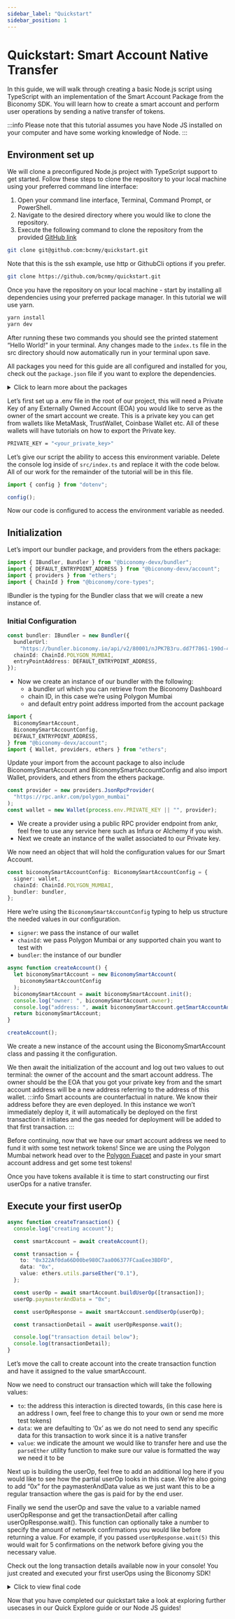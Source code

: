 ```yaml
---
sidebar_label: "Quickstart"
sidebar_position: 1
---
```


# Quickstart: Smart Account Native Transfer

In this guide, we will walk through creating a basic Node.js script using TypeScript with an implementation of the Smart Account Package from the Biconomy SDK. You will learn how to create a smart account and perform user operations by sending a native transfer of tokens.

:::info
Please note that this tutorial assumes you have Node JS installed on your computer and have some working knowledge of Node.
:::

## Environment set up

We will clone a preconfigured Node.js project with TypeScript support to get started. Follow these steps to clone the repository to your local machine using your preferred command line interface:

1. Open your command line interface, Terminal, Command Prompt, or PowerShell.
2. Navigate to the desired directory where you would like to clone the repository.
3. Execute the following command to clone the repository from the provided [GitHub link](https://github.com/bcnmy/quickstart)

```bash
git clone git@github.com:bcnmy/quickstart.git
```

Note that this is the ssh example, use http or GithubCli options if you prefer.

```bash
git clone https://github.com/bcnmy/quickstart.git
```

Once you have the repository on your local machine - start by installing all dependencies using your preferred package manager. In this tutorial we will use yarn.

```bash
yarn install
yarn dev
```

After running these two commands you should see the printed statement “Hello World!” in your terminal. Any changes made to the `index.ts` file in the src directory should now automatically run in your terminal upon save.

All packages you need for this guide are all configured and installed for you, check out the `package.json` file if you want to explore the dependencies.

<details>
  <summary> Click to learn more about the packages </summary>

- The account package will help you with creating smart contract accounts and an interface with them to create transactions.
- The bundler package helps you with interacting with our bundler or alternatively another bundler of your choice.
- The core types package will give us Enums for the proper ChainId we may want to use
- The paymaster package works similarly to the bundler package in that you can use our paymaster or any other one of your choice.
- The core types package will give us Enums for the proper ChainId we may want to use.
- The common package is needed by our accounts package as another dependency.
- Finally the ethers package at version 5.7.2 will help us with giving our accounts an owner which will be our own EOA.

</details>

Let’s first set up a .env file in the root of our project, this will need a Private Key of any Externally Owned Account (EOA) you would like to serve as the owner of the smart account we create. This is a private key you can get from wallets like MetaMask, TrustWallet, Coinbase Wallet etc. All of these wallets will have tutorials on how to export the Private key.

```bash
PRIVATE_KEY = "<your_private_key>"
```

Let’s give our script the ability to access this environment variable. Delete the console log inside of `src/index.ts` and replace it with the code below. All of our work for the remainder of the tutorial will be in this file.

```typescript
import { config } from "dotenv";

config();
```

Now our code is configured to access the environment variable as needed.

## Initialization

Let’s import our bundler package, and providers from the ethers package:

```typescript
import { IBundler, Bundler } from "@biconomy-devx/bundler";
import { DEFAULT_ENTRYPOINT_ADDRESS } from "@biconomy-devx/account";
import { providers } from "ethers";
import { ChainId } from "@biconomy/core-types";
```

IBundler is the typing for the Bundler class that we will create a new instance of.

### **Initial Configuration**

```typescript
const bundler: IBundler = new Bundler({
  bundlerUrl:
    "https://bundler.biconomy.io/api/v2/80001/nJPK7B3ru.dd7f7861-190d-41bd-af80-6877f74b8f44",
  chainId: ChainId.POLYGON_MUMBAI,
  entryPointAddress: DEFAULT_ENTRYPOINT_ADDRESS,
});
```

- Now we create an instance of our bundler with the following:
  - a bundler url which you can retrieve from the Biconomy Dashboard
  - chain ID, in this case we’re using Polygon Mumbai
  - and default entry point address imported from the account package

```typescript
import {
  BiconomySmartAccount,
  BiconomySmartAccountConfig,
  DEFAULT_ENTRYPOINT_ADDRESS,
} from "@biconomy-devx/account";
import { Wallet, providers, ethers } from "ethers";
```

Update your import from the account package to also include BiconomySmartAccount and BiconomySmartAccountConfig and also import Wallet, providers, and ethers from the ethers package.

```typescript
const provider = new providers.JsonRpcProvider(
  "https://rpc.ankr.com/polygon_mumbai"
);
const wallet = new Wallet(process.env.PRIVATE_KEY || "", provider);
```

- We create a provider using a public RPC provider endpoint from ankr, feel free to use any service here such as Infura or Alchemy if you wish.
- Next we create an instance of the wallet associated to our Private key.

We now need an object that will hold the configuration values for our Smart Account.

```typescript
const biconomySmartAccountConfig: BiconomySmartAccountConfig = {
  signer: wallet,
  chainId: ChainId.POLYGON_MUMBAI,
  bundler: bundler,
};
```

Here we’re using the `BiconomySmartAccountConfig` typing to help us structure the needed values in our configuration.

- `signer`: we pass the instance of our wallet
- `chainId`: we pass Polygon Mumbai or any supported chain you want to test with
- `bundler`: the instance of our bundler

```typescript
async function createAccount() {
  let biconomySmartAccount = new BiconomySmartAccount(
    biconomySmartAccountConfig
  );
  biconomySmartAccount = await biconomySmartAccount.init();
  console.log("owner: ", biconomySmartAccount.owner);
  console.log("address: ", await biconomySmartAccount.getSmartAccountAddress());
  return biconomySmartAccount;
}

createAccount();
```

We create a new instance of the account using the BiconomySmartAccount class and passing it the configuration.

We then await the initialization of the account and log out two values to out terminal: the owner of the account and the smart account address. The owner should be the EOA that you got your private key from and the smart account address will be a new address referring to the address of this wallet.
:::info
Smart accounts are counterfactual in nature. We know their address before they are even deployed. In this instance we won’t immediately deploy it, it will automatically be deployed on the first transaction it initiates and the gas needed for deployment will be added to that first transaction.
:::

Before continuing, now that we have our smart account address we need to fund it with some test network tokens! Since we are using the Polygon Mumbai network head over to the [Polygon Fuacet](https://faucet.polygon.technology/) and paste in your smart account address and get some test tokens!

Once you have tokens available it is time to start constructing our first userOps for a native transfer.

## Execute your first userOp

```typescript
async function createTransaction() {
  console.log("creating account");

  const smartAccount = await createAccount();

  const transaction = {
    to: "0x322Af0da66D00be980C7aa006377FCaaEee3BDFD",
    data: "0x",
    value: ethers.utils.parseEther("0.1"),
  };

  const userOp = await smartAccount.buildUserOp([transaction]);
  userOp.paymasterAndData = "0x";

  const userOpResponse = await smartAccount.sendUserOp(userOp);

  const transactionDetail = await userOpResponse.wait();

  console.log("transaction detail below");
  console.log(transactionDetail);
}
```

Let’s move the call to create account into the create transaction function and have it assigned to the value smartAccount.

Now we need to construct our transaction which will take the following values:

- `to`: the address this interaction is directed towards, (in this case here is an address I own, feel free to change this to your own or send me more test tokens)
- `data`: we are defaulting to ‘0x’ as we do not need to send any specific data for this transaction to work since it is a native transfer
- `value`: we indicate the amount we would like to transfer here and use the `parseEther` utility function to make sure our value is formatted the way we need it to be

Next up is building the userOp, feel free to add an additional log here if you would like to see how the partial userOp looks in this case. We’re also going to add “0x” for the paymasterAndData value as we just want this to be a regular transaction where the gas is paid for by the end user.

Finally we send the userOp and save the value to a variable named userOpResponse and get the transactionDetail after calling userOpResponse.wait(). This function can optionally take a number to specify the amount of network confirmations you would like before returning a value. For example, if you passed `userOpResponse.wait(5)` this would wait for 5 confirmations on the network before giving you the necessary value.

Check out the long transaction details available now in your console! You just created and executed your first userOps using the Biconomy SDK!

<details>
  <summary> Click to view final code </summary>

```typescript
import { config } from "dotenv"
import { IBundler, Bundler } from '@biconomy-devx/bundler'
import { ChainId } from "@biconomy/core-types";
import { BiconomySmartAccount, BiconomySmartAccountConfig, DEFAULT_ENTRYPOINT_ADDRESS } from "@biconomy-devx/account"
import { Wallet, providers, ethers } from 'ethers'

config()
const provider = new providers.JsonRpcProvider("https://rpc.ankr.com/polygon_mumbai")
const wallet = new Wallet(process.env.PRIVATE_KEY || "", provider);
const bundler: IBundler = new Bundler({
    bundlerUrl: 'https://bundler.biconomy.io/api/v2/80001/nJPK7B3ru.dd7f7861-190d-41bd-af80-6877f74b8f44,
    chainId: ChainId.POLYGON_MUMBAI,
    entryPointAddress: DEFAULT_ENTRYPOINT_ADDRESS,
  })
const biconomySmartAccountConfig: BiconomySmartAccountConfig = {
  signer: wallet,
  chainId: ChainId.POLYGON_MUMBAI,
  bundler: bundler
}
async function createAccount() {
  const biconomyAccount = new BiconomySmartAccount(biconomySmartAccountConfig)
  const biconomySmartAccount =  await biconomyAccount.init()
  console.log("owner: ", biconomySmartAccount.owner)
  console.log("address: ", await biconomySmartAccount.getAccountAddress())
  return biconomyAccount
}
async function createTransaction() {
  console.log("creating account")
  const smartAccount = await createAccount();
  const transaction = {
    to: '0x322Af0da66D00be980C7aa006377FCaaEee3BDFD',
    data: '0x',
    value: ethers.utils.parseEther('0.1'),
  }

  const userOp = await smartAccount.buildUserOp([transaction])
  userOp.paymasterAndData = "0x"

  const userOpResponse = await smartAccount.sendUserOp(userOp)

  const transactionDetail = await userOpResponse.wait()

  console.log("transaction detail below")
  console.log(transactionDetail)
}

createTransaction()
```

</details>

Now that you have completed our quickstart take a look at exploring further usecases in our Quick Explore guide or our Node JS guides!
